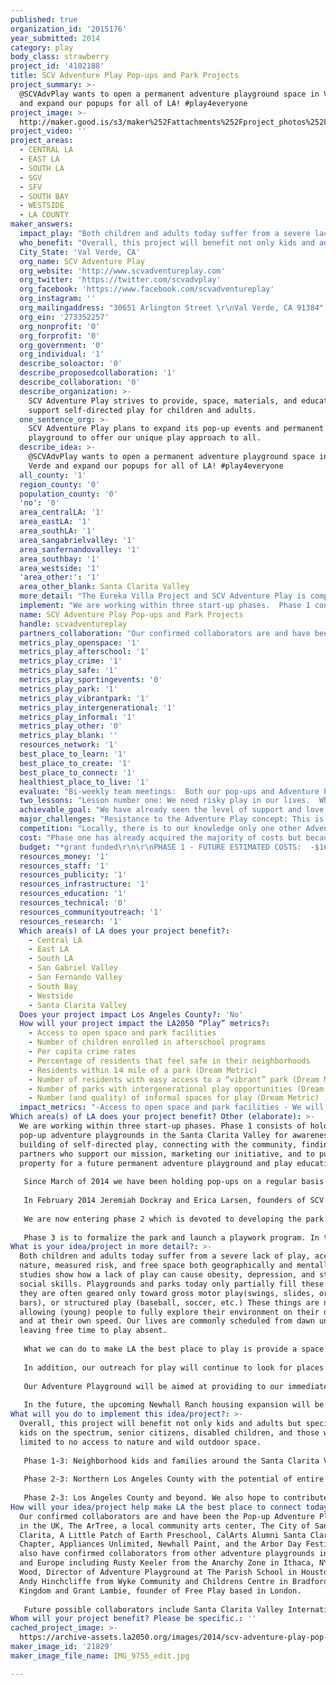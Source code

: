 ```yaml
---
published: true
organization_id: '2015176'
year_submitted: 2014
category: play
body_class: strawberry
project_id: '4102188'
title: SCV Adventure Play Pop-ups and Park Projects
project_summary: >-
  @SCVAdvPlay wants to open a permanent adventure playground space in Val Verde
  and expand our popups for all of LA! #play4everyone
project_image: >-
  http://maker.good.is/s3/maker%252Fattachments%252Fproject_photos%252Fimages%252F21829%252Fdisplay%252FIMG_9755_edit.jpg=c570x385
project_video: ''
project_areas:
  - CENTRAL LA
  - EAST LA
  - SOUTH LA
  - SGV
  - SFV
  - SOUTH BAY
  - WESTSIDE
  - LA COUNTY
maker_answers:
  impact_play: "Both children and adults today suffer from a severe lack of play, access to nature, measured risk, and free space both geographically and mentally.  Many studies show how a lack of play can cause obesity, depression, and stunted social skills.  Playgrounds and parks today only partially fill these needs, as they are often geared only toward gross motor play(swings, slides, or monkey bars), or structured play (baseball, soccer, etc.)  These things are not allowing (young) people to fully explore their environment on their own terms, and at their own speed.  Our lives are commonly scheduled from dawn until dusk leaving free time to play absent.\r\n\r\nWhat we can do to make LA the best place to play is provide a space and materials where people can actually engage in play that stretches their abilities, gives them exercise, challenges their problem-solving skills, and encourages socialization.  One of the best things about adventure play is that it is ever evolving to the needs of the participants, as projects are created and destroyed, as materials come and go within the landscape, and interests and focus change.  Our playwork education program will continually support free play and its benefits by outfitting others with the ability to facilitate more free-play events in numerous communities and homes in L.A. County with the goal of improving the quality of life through play for all.  \r\n\r\nIn addition, our outreach for play will continue to look for places where we can help facilitate and expand play opportunities in LA County.  Our philosophy is that play is a human right, a social issue rather than only a parenting one.\r\n\r\nOur Adventure Playground will be aimed at providing to our immediate community (A small working class community) as well as outside groups and schools, and as a place to do play-related research with educators and play advocates across the county, state and nation.\r\n\r\nIn the future, the upcoming Newhall Ranch housing expansion will be creeping up toward our space (off the 126 freeway toward Ventura), allowing a place for new occupants to grow into, as well as our commitment to cultivating the careers of future playworkers, who would be employed at the Adventure Playground to facilitate play and safety.  We hope that this combined with our continued outreach will allow for similar spaces to be developed around LA County."
  who_benefit: "Overall, this project will benefit not only kids and adults but specifically kids on the spectrum, senior citizens, disabled children, and those who have limited to no access to nature and wild outdoor space.  \r\n\r\nPhase 1-3:  Neighborhood kids and families around the Santa Clarita Valley- Kids and families will benefit from additional space to meet in the community and play freely without restriction.  Our goal is to have the playground open and staffed in any instance it would be needed; after school, weekends, and holidays for any kids in the area.  It will also create jobs for those hired as playworkers, play educators, and maintenance crews (if needed). This will be in addition to our pop-up events and outreach, which will continue to travel to where play is needed.  Our outreach is looking to expand into schools, apartment complexes, nature events, and parks that can accommodate our free pop-up events.  \r\n\r\nPhase 2-3:  Northern Los Angeles County with the potential of entire county.  We hope that in time there will be others from outside our immediate community that will come by to see what adventure play can be and take back ideas to their own neighborhoods. Our hope is that we can be a destination for field trips, school projects, parties, and educators interested in free play concepts. With that, we want to work on chartering buses to bring individuals to us.  We also hope to have events that will include curious adults that want to learn things like woodworking or structure building, and give them a space to learn and share skills that can enhance their well-being, as well as an inter-generational opportunity for both young and old.\r\n\r\nPhase 2-3: Los Angeles County and beyond.  We also hope to contribute to the growing network of Adventure Playgrounds that are currently resurging in the USA, and bring an advocacy for play to a policy level.  A place where people can be guaranteed play possibilities in school and neighborhood, and a network of spaces across the country that can consult, experiment, and share experiences with each other."
  City_State: 'Val Verde, CA'
  org_name: SCV Adventure Play
  org_website: 'http://www.scvadventureplay.com'
  org_twitter: 'https://twitter.com/scvadvplay'
  org_facebook: 'https://www.facebook.com/scvadventureplay'
  org_instagram: ''
  org_mailingaddress: "30651 Arlington Street \r\nVal Verde, CA 91384"
  org_ein: '273352257'
  org_nonprofit: '0'
  org_forprofit: '0'
  org_government: '0'
  org_individual: '1'
  describe_soloactor: '0'
  describe_proposedcollaboration: '1'
  describe_collaboration: '0'
  describe_organization: >-
    SCV Adventure Play strives to provide, space, materials, and education to
    support self-directed play for children and adults.
  one_sentence_org: >-
    SCV Adventure Play plans to expand its pop-up events and permanent adventure
    playground to offer our unique play approach to all.
  describe_idea: >-
    @SCVAdvPlay wants to open a permanent adventure playground space in Val
    Verde and expand our popups for all of LA! #play4everyone
  all_county: '1'
  region_county: '0'
  population_county: '0'
  'no': '0'
  area_centralLA: '1'
  area_eastLA: '1'
  area_southLA: '1'
  area_sangabrielvalley: '1'
  area_sanfernandovalley: '1'
  area_southbay: '1'
  area_westside: '1'
  'area_other:': '1'
  area_other_blank: Santa Clarita Valley
  more_detail: "The Eureka Villa Project and SCV Adventure Play is comprised of several converging ideas.  First, to hold pop-up adventure playgrounds at various community events, schools, group gatherings, etc. to build awareness of and provide an outlet for free play to all.  Second, to create a permanent play and gathering space where individuals of all ages can play, learn about playwork and be involved with their community.  \r\n\r\nThe unifying idea is the premise behind an Adventure Playground which is a space where play is self-directed and enhanced by the presence of loose parts (in a permanent space would be wood, nails, tools, and recycled materials), and facilitated by playworkers, professionals trained to facilitate play and analyze risk benefits."
  implement: "We are working within three start-up phases.  Phase 1 consists of holding pop-up adventure playgrounds in the Santa Clarita Valley for awareness building of self-directed play, connecting with the community, finding partners who support our mission, marketing our initiative, and to purchase property for a future permanent adventure playground and play education site.  \r\n\r\nSince March of 2014 we have been holding pop-ups on a regular basis in the Santa Clarita Valley in partnership with the City of Santa Clarita, The Art Tree, and Pop-up Adventure Play’s U.S. tour.  The pop-ups usually consist of; 2 to 3 devoted playworkers, a small space, loads of boxes, string, fabric, used or recycled materials and a few hours allowing all who come by to make, create, and invent. \r\n\r\nIn February 2014 Jeremiah Dockray and Erica Larsen, founders of SCV Adventure Play, purchased a nearly 2 acre, 30 year abandoned, park in Val Verde, CA as the future site of “Eureka Villa” a permanent adventure play space and hopeful hub of study and education in the movement to offer non-product based activity for children and adults alike.  \r\n\r\nWe are now entering phase 2 which is devoted to developing the park and expanding the pop-ups within and beyond Santa Clarita Valley.  Regarding the park, we are researching and quoting various improvements for it to be made available for the public.  This includes arborist assessments on the nearly 30 various types of trees on the property, re-fencing the parameter, brush clearance, and hopefully water setup and power accessibility.  Once this cleanup is done, we will hold a soft opening of the Adventure Playground.  For the Pop-ups, this includes the purchase of a “Pop-up Truck”, a box truck to be used as storage and transportation (currently all materials are stored in the founder’s garage and is loaded and unloaded into their cars for each pop-up). \r\n\r\nPhase 3 is to formalize the park and launch a playwork program.  In this phase, our goal is to develop the space as a community, build bathroom facilities on the property, begin an educational program specializing in playworking, and open fully to the public as an adventure playground and gathering space.  We were advised by the Pop-up Adventure Play group and Grant Lambie, a play space developer, to keep our evolution organic and allow the community to develop the space as much as possible which means this phase is largely determined by the community surrounding and engaging with the space."
  name: SCV Adventure Play Pop-ups and Park Projects
  handle: scvadventureplay
  partners_collaboration: "Our confirmed collaborators are and have been the Pop-up Adventure Play based in the UK, The ArTree, a local community arts center, The City of Santa Clarita, A Little Patch of Earth Preschool, CalArts Alumni Santa Clarita Chapter, Appliances Unlimited, Newhall Paint, and the Arbor Day Festival.  We also have confirmed collaborators from other adventure playgrounds in America and Europe including Rusty Keeler from the Anarchy Zone in Ithaca, NY, Jill Wood, Director of Adventure Playground at The Parish School in Houston, TX, Andy Hinchcliffe from Wyke Community and Childrens Centre in Bradford, United Kingdom and Grant Lambie, founder of Free Play based in London.   \r\n\r\nFuture possible collaborators include Santa Clarita Valley International (K-12 tuition-free public charter school), Val Verde YAL program, Parks and Recreation, Local Fire Fighters, Boy and Girl Scout troupes, Home school groups, PTAs, CalArts, CalArts Community Arts Partnership, College of the Canyons, Albert Einstein Academy, local K-12 schools, Adult Education Programs, Other Community arts programs, Holistic Mom’s Chapters, Arbor Day Nature Explore Program, Community Gardens of Santa Clarita, The Alliance for Childhood, and IPA International Play Association\r\n"
  metrics_play_openspace: '1'
  metrics_play_afterschool: '1'
  metrics_play_crime: '1'
  metrics_play_safe: '1'
  metrics_play_sportingevents: '0'
  metrics_play_park: '1'
  metrics_play_vibrantpark: '1'
  metrics_play_intergenerational: '1'
  metrics_play_informal: '1'
  metrics_play_other: '0'
  metrics_play_blank: ''
  resources_network: '1'
  best_place_to_learn: '1'
  best_place_to_create: '1'
  best_place_to_connect: '1'
  healthiest_place_to_live: '1'
  evaluate: "Bi-weekly team meetings:  Both our pop-ups and Adventure Playground teams will meet to discuss observations on how to best solve problems and make changes to our sites both temporary and permanent.  Discussion, observation, and reflection are essential to connect with each other and the playground participants in a meaningful assessment of their play needs.\r\n\r\nTwice annual community and partner review: To build a strong relationship with the community and other partners, we will hold open meetings twice a year to address ideas and concerns about how our goals are being met and community play needs tended to, as well as ideas on expanding to new areas where we can provide free play space.\r\n\r\nMonitoring data and methods: Our staff will be encouraged to use photographs, observations of play, journals of their experience and thoughts, and informal recorded interviews for evaluation as well as documentary purposes. We will also compare our information on visitor demographics with the Val Verde area more generally, to ensure that we are reaching a broad cross-section of local communities.\r\n\r\nAttendance Sheets: Attendance at the park and or “how you heard about Eureka Villa” data will be tracked via attendance sheets collected at each open day and compiled, analyzed and evaluated every month.\r\n\r\nSurveys or Questionnaires and Follow-ups:  To make sure we are reaching and engaging communities at the park and pop-ups we will perform online surveys and questionnaires once or twice a year to continue a dialogue about how to improve our practice.  This will also include follow-ups after our pop-up or park events with organizers to specify areas we need to improve while they are still fresh in our minds."
  two_lessons: "Lesson number one: We need risky play in our lives.  When people are encouraged to take risks, think outside of the box, explore, create, destroy and team up, they not only create amazing things, but strengthen their own mental and physical well-being and that of the community.  Studies show again and again that measured risk when we are young can have multiple short and long-term benefits, and our goal is to encourage this.  \r\n\r\nLesson number two: Space, time and permission are slowly being extracted from the American lifestyle. This has debilitating effects on our physical and  mental health.  Our adult lives are increasingly demanding, over-scheduled, and compartmentalized. Our children’s lives are sometimes worse, being over-scheduled by forces outside their control, not allowing an organic community to grow around them. Eureka Villa and SCV Adventure Play strive to give back a small piece of these things, and encourage it to grow in our homes and communities. If we do not allow ourselves and others to “be” in the present and inspired by our surroundings our drive to invent, question, solve, and play...all existing on our primal level of humanness will tarnish who we are and what we are capable, or believe we are capable, of doing.\r\n"
  achievable_goal: "We have already seen the level of support and love others have shown to us at our pop-up playgrounds and believe this is truly just the beginning.  With our existing partnerships, we have a solid foundation to start evolving both the Eureka Villa project and SCV Adventure Play.  \r\n\r\nWe have relationships with local businesses who regularly donate boxes, art supplies, and volunteers for our monthly popups as well as collaborations with the Art Tree, a local community art center, who we continually work together to provide enriching experiences for kids, and our partnership with Pop-Up Adventure Play has been extremely beneficial in expanding our contacts and support from existing adventure playgrounds around the globe.  A Little Patch of Earth Preschool has not only partnered with us to host a pop-up adventure playground but is equally passionate about reconnecting children and parents with play and we are working to create public workshops and discussion groups about the benefits of play and how to facilitate it in the home and beyond.  \r\n\r\nCurrently, we have a list of around 30 volunteers to help with pop-ups and revitalizing the property, multiple parents and educators requesting playwork classes, through conversations with board and leaders there are local schools and youth organizations eager to hold pop-ups at their school or community center site and use the property as a field trip, group project, and as part of their curriculum of study.  Surrounding neighbors are already utilizing the property for their own children to play as well.  \r\n\r\nAs described before, we are successfully holding pop-ups but with a truck added we will be able to hold more of them throughout the year expanding our exposure and garnering more support.  For Eureka Villa, there are only a few steps necessary before we can begin holding events on the property yet these steps have major financial costs.  Some of the necessities are; assessing the trees on the property for safety, performing brush clearance and tree trimming based on assessment, repair and re-install the fencing around the lot, and last to install electricity, and running water on the property.  We are prepared to rent portable bathrooms for any events in the first year and through donations and fundraising to add eventual permanent bathrooms. "
  major_challenges: "Resistance to the Adventure Play concept: This is a barrier of people misunderstanding what a permanent Adventure Playground does.  It is common in our culture to be focused on risk management by eliminating risk from any environment children are exposed to.  However adventure playgrounds gravitate around the “Risk Benefit” where respect is given to risk taking and allowing players to examine, experiment, and challenge their environment and selves.  It is a place with a lot of potential danger; tree climbing, destruction, fire, nails, saws, splinters, other children with fire, nails and saws.  But this is not a place for kids to go from “zero to chainsaw”, it is a place where they are able to incrementally gain the skills needed to master these tools.  It is actually far riskier to have never encountered a fire and then be expected to know what to do when a fire is blazing in an uncontrolled environment.  That said, an Adventure Playground doesn’t have to be all hammers and fire to be and Adventure Playground.  All it needs is to meet the play of its visitors and participants.  This possible barrier is something that we try to educate the public on at every pop-up event that we do, an outreach that can help calm any panic about what goes on in the play yard. It is also something that will be part of the staff training for Eureka Villa, and encouraging dialogue with those people who have concerns.\r\n\r\nOffering Low or No-Cost Play Opportunities:  As we’ve said before, play is a human right.  We do not think that money should decide who gets to join in on the fun, and we are committed to making sure poverty cannot dictate the well-being of our community.  So we will need to operate on flow of income which may be little or infrequent and managed through a series of fundraisers, grant proposals, charity, and donations of time, materials, and other support.  It will be essential to build a strong community that can creatively navigate the ups and downs of capital.\r\n"
  competition: "Locally, there is to our knowledge only one other Adventure Playground in the LA area, and that is in Huntington Beach.  It is operated on a seasonal basis, and is a low-cost park.  One major difference from Huntington park is that we are committed to being open as often as possible year round.  We also want to focus on the needs of our specific neighborhood, and offer after school programs and workshops to allow for maximum usage of the space.  Huntington Beach has little to no online presence or outreach either, which we plan to replicate more permanent spaces for play and long term local community relationships and educational opportunities.  \r\n\r\nConversely, there are also portable organizations such as Side Street Projects (headquarters in Pasadena), who offer woodworking and other arts-related classes that can be done out of their bus in any neighborhood.  They are also multi-generational, and we admire much of what they have done.  Our pop-ups are less concerned with class-type learning and are more about providing a safe space where play is unrestricted and allowed to move at the speed and motivations of the participants.  It is also a good time to illustrate to parents and others how free play can change the act of playing, by letting them focus on their projects and collaborations with no formal teaching.  \r\n\r\nThen there are other community arts organizations like our frequent collaborators The ArTree (headquarters in Valencia), an arts center that teaches classes on crafts, painting, sculpture, etc. to children.  We differ from them because our method is not of a product-based instructional program, but totally focused on process, stress relief, and informal learning.  The ArTree has a similar goal of inviting children to express themselves and offer inspiration through art but we take a different avenue to avoid pre-empting children of what they are expected to make and how they should make it.  We also plan to offer our services not only to children but also adults in settings where they can be separate and or combined.  With that though, our differences and common goals with the ArtTree allow our two groups to collaborate very fluidly, as they recognize the importance of play for children (and adults) and the creative problem solving encouraged through making and experimenting."
  cost: "Phase one has already acquired the majority of costs but because we are relatively new and not operating on a monetary basis but through in-kind donations for materials and volunteers, both Eureka Villa and SCV Adventure Play need to be legally established as business entities.  We average the legal start-up costs to around $8,000 for both.  Jeremiah and Erica have purchased the property for Eureka Villa at $50,000 and have paid the taxes for 2014.  Our major expenses we want to utilize this grant for are for the larger part of beginning phase two, purchasing a box truck for the pop-ups, brush clearance and tree clean-up, as well as replacement of the old broken fencing and installation of new fencing around Eureka Villa.  Although we will be able to hold adventure play events at the property without (by renting portable restrooms), we are hopeful to add setups for water and electricity with this grant as well.  Through the estimates we have already received there is flexibility in costs between which type of fence we decide to install and also possibly keeping areas of fencing not damaged if we are able.  As well, the number of trees and amount of pruning we request can vary based on which improvements we find to be more vital.  We anticipate future costs for staffing, insurance, permits, and maintenance and are estimating a total of $166,700.00 to bring us up to phase 3 of our plan which includes adding a paid staff of 4 playworkers for each event and the beginning of our playwork educational course.  Since adventure play requires the basic versions of space, time, support and materials of minimum cost we have considerable leeway in our active process.  \r\n\r\nHowever, the remaining balance from this grant, if we were to receive it, would be funded through establishing partners regularly visiting the park for educational and research purposes, continuing grant proposals, holding workshops with registration fees, further utilizing in-kind donations of time, money, and materials, as well as holding fundraising events or private parties at Eureka Villa or travelling Pop-ups for private functions to offset costs.  We are also fortunate to be part of a close knit community of individuals involved in existing adventure playgrounds in America who believe in helping each site be successful as well as a thriving international population of playworkers and play advocates who strive to bring adventure playgrounds to the U.S. and are working to help us along the way.\r\n"
  budget: "*grant funded\r\n\r\nPHASE 1 - FUTURE ESTIMATED COSTS:  -$16,170.00\r\n\r\nBusiness Start ups\r\n-$16,000.00\r\n\r\nWeb Domain and emails (Eureka Villa)\r\n-$70.00\r\n\r\nBusiness Cards and Signage Printing\r\n-$100.00\r\n\r\n\r\nPHASE 2 - FUTURE ESTIMATED COSTS & PROFITS:  -$103,200.00\r\n\r\nBrush Clearance* \r\n-$10,000.00\r\n\r\nTree Pruning*\r\n-10,000.00\r\n\r\nFencing*\r\n-$50,000.00\r\n\r\nWater Install (possible phase 3)*\r\n-$12,000.00\r\n\r\nPublic Liability Insurance*\r\n-$5,000.00\r\n\r\nElectricity Install (possible phase 3)*\r\n-$4,000.00\r\n\r\nTruck Purchase*\r\n-$10,000.00\r\n\r\nPromotional Graphics for Truck\r\n-$200.00\r\n\r\nPHASE 3 - ESTIMATED COSTS & PROFITS :  $1,152.00\r\n\r\nPartnership with SCVi or other School Program, 1 class visit per week for the year\r\n$4,800.00\r\n\r\nStorage Shed/Shipping Container for Park\r\n-$4,000.00\r\n\r\nPlayworker Educational Program and Outreach\r\nRegistration Fees - $60 per student, Average of 10 students per class every month for 4 2 hour classes\r\n$7,200.00\r\n\r\nPayroll of Playworker Educators $400 per month per class\r\n-$4,800.00\r\n\r\nEstimated Profit from Field Trips and Private Pop-ups ($200/event) at an avg of 2 to 3 times per month\r\n$6,000.00\r\n\r\nPayroll of 4 Playworkers for bi-monthly events averaging 3 hours long ($17/hr per playworker)\r\n-$2,448.00\r\n\r\n\r\nCOMBINED COSTS\t       -$118,218.00\r\nSCV ADVENTURE PLAY \t-$12,248.00\r\nEUREKA VILLA COSTS \t-$100,370.00\r\n\r\nGOOD GRANT CONTRIBUTION:  $101,000.00\r\n"
  resources_money: '1'
  resources_staff: '1'
  resources_publicity: '1'
  resources_infrastructure: '1'
  resources_education: '1'
  resources_technical: '0'
  resources_communityoutreach: '1'
  resources_research: '1'
  Which area(s) of LA does your project benefit?:
    - Central LA
    - East LA
    - South LA
    - San Gabriel Valley
    - San Fernando Valley
    - South Bay
    - Westside
    - Santa Clarita Valley
  Does your project impact Los Angeles County?: 'No'
  How will your project impact the LA2050 “Play” metrics?:
    - Access to open space and park facilities
    - Number of children enrolled in afterschool programs
    - Per capita crime rates
    - Percentage of residents that feel safe in their neighborhoods
    - Residents within 1⁄4 mile of a park (Dream Metric)
    - Number of residents with easy access to a “vibrant” park (Dream Metric)
    - Number of parks with intergenerational play opportunities (Dream Metric)
    - Number (and quality) of informal spaces for play (Dream Metric)
  impact_metrics: "-Access to open space and park facilities - We will be offering our 2 acres of park space to the community, try to bus individuals out to the site, as well as advocating for more in the future.\r\n\r\n-Number of children enrolled in afterschool programs - We plan to start an after school program that allows children space to play and relax and garner a working relationship with local schools to implement this space as part of academic curriculum.\r\n \r\n-Per capita crime rates - It’s a simple formula that when children aren’t bored they are less likely to engage in delinquent activity.  We want children to take ownership over this park as their own creation, not just a place to kill time.\r\n \r\n-Percentage of residents that feel safe in their neighborhoods - We want our neighborhood to see and interact with each other more often, and events at the playground and in the community can engender a feeling of safety.\r\n\r\n-Residents within 1⁄4 mile of a park (Dream Metric) - This park will add more residents in range of a park, both immediately and as more housing is built in future developments.\r\n\r\n-Number of residents with easy access to a “vibrant” park (Dream Metric) - All of the above and an open gate policy with staff members adding to an inviting environment.\r\n\r\n-Number of parks with intergenerational play opportunities (Dream Metric) - We encourage all ages to play in this park to encourage empathy and shared skills among older and younger participants.\r\n\r\n-Number (and quality) of informal spaces for play (Dream Metric) - Adventure Playgrounds are a definition of informal spaces to play.  Our pop-ups and parks are devoted to adapting to those who enter and engage the space.  Our pop-ups will allow us to increase the number of such spaces in a temporary fashion with the encouragement for others to start-up. \r\n"
Which area(s) of LA does your project benefit? Other (elaborate): >-
  We are working within three start-up phases. Phase 1 consists of holding
  pop-up adventure playgrounds in the Santa Clarita Valley for awareness
  building of self-directed play, connecting with the community, finding
  partners who support our mission, marketing our initiative, and to purchase
  property for a future permanent adventure playground and play education site. 
   
   Since March of 2014 we have been holding pop-ups on a regular basis in the Santa Clarita Valley in partnership with the City of Santa Clarita, The Art Tree, and Pop-up Adventure Play’s U.S. tour. The pop-ups usually consist of; 2 to 3 devoted playworkers, a small space, loads of boxes, string, fabric, used or recycled materials and a few hours allowing all who come by to make, create, and invent. 
   
   In February 2014 Jeremiah Dockray and Erica Larsen, founders of SCV Adventure Play, purchased a nearly 2 acre, 30 year abandoned, park in Val Verde, CA as the future site of “Eureka Villa” a permanent adventure play space and hopeful hub of study and education in the movement to offer non-product based activity for children and adults alike. 
   
   We are now entering phase 2 which is devoted to developing the park and expanding the pop-ups within and beyond Santa Clarita Valley. Regarding the park, we are researching and quoting various improvements for it to be made available for the public. This includes arborist assessments on the nearly 30 various types of trees on the property, re-fencing the parameter, brush clearance, and hopefully water setup and power accessibility. Once this cleanup is done, we will hold a soft opening of the Adventure Playground. For the Pop-ups, this includes the purchase of a “Pop-up Truck”, a box truck to be used as storage and transportation (currently all materials are stored in the founder’s garage and is loaded and unloaded into their cars for each pop-up). 
   
   Phase 3 is to formalize the park and launch a playwork program. In this phase, our goal is to develop the space as a community, build bathroom facilities on the property, begin an educational program specializing in playworking, and open fully to the public as an adventure playground and gathering space. We were advised by the Pop-up Adventure Play group and Grant Lambie, a play space developer, to keep our evolution organic and allow the community to develop the space as much as possible which means this phase is largely determined by the community surrounding and engaging with the space.
What is your idea/project in more detail?: >-
  Both children and adults today suffer from a severe lack of play, access to
  nature, measured risk, and free space both geographically and mentally. Many
  studies show how a lack of play can cause obesity, depression, and stunted
  social skills. Playgrounds and parks today only partially fill these needs, as
  they are often geared only toward gross motor play(swings, slides, or monkey
  bars), or structured play (baseball, soccer, etc.) These things are not
  allowing (young) people to fully explore their environment on their own terms,
  and at their own speed. Our lives are commonly scheduled from dawn until dusk
  leaving free time to play absent.
   
   What we can do to make LA the best place to play is provide a space and materials where people can actually engage in play that stretches their abilities, gives them exercise, challenges their problem-solving skills, and encourages socialization. One of the best things about adventure play is that it is ever evolving to the needs of the participants, as projects are created and destroyed, as materials come and go within the landscape, and interests and focus change. Our playwork education program will continually support free play and its benefits by outfitting others with the ability to facilitate more free-play events in numerous communities and homes in L.A. County with the goal of improving the quality of life through play for all. 
   
   In addition, our outreach for play will continue to look for places where we can help facilitate and expand play opportunities in LA County. Our philosophy is that play is a human right, a social issue rather than only a parenting one.
   
   Our Adventure Playground will be aimed at providing to our immediate community (A small working class community) as well as outside groups and schools, and as a place to do play-related research with educators and play advocates across the county, state and nation.
   
   In the future, the upcoming Newhall Ranch housing expansion will be creeping up toward our space (off the 126 freeway toward Ventura), allowing a place for new occupants to grow into, as well as our commitment to cultivating the careers of future playworkers, who would be employed at the Adventure Playground to facilitate play and safety. We hope that this combined with our continued outreach will allow for similar spaces to be developed around LA County.
What will you do to implement this idea/project?: >-
  Overall, this project will benefit not only kids and adults but specifically
  kids on the spectrum, senior citizens, disabled children, and those who have
  limited to no access to nature and wild outdoor space. 
   
   Phase 1-3: Neighborhood kids and families around the Santa Clarita Valley- Kids and families will benefit from additional space to meet in the community and play freely without restriction. Our goal is to have the playground open and staffed in any instance it would be needed; after school, weekends, and holidays for any kids in the area. It will also create jobs for those hired as playworkers, play educators, and maintenance crews (if needed). This will be in addition to our pop-up events and outreach, which will continue to travel to where play is needed. Our outreach is looking to expand into schools, apartment complexes, nature events, and parks that can accommodate our free pop-up events. 
   
   Phase 2-3: Northern Los Angeles County with the potential of entire county. We hope that in time there will be others from outside our immediate community that will come by to see what adventure play can be and take back ideas to their own neighborhoods. Our hope is that we can be a destination for field trips, school projects, parties, and educators interested in free play concepts. With that, we want to work on chartering buses to bring individuals to us. We also hope to have events that will include curious adults that want to learn things like woodworking or structure building, and give them a space to learn and share skills that can enhance their well-being, as well as an inter-generational opportunity for both young and old.
   
   Phase 2-3: Los Angeles County and beyond. We also hope to contribute to the growing network of Adventure Playgrounds that are currently resurging in the USA, and bring an advocacy for play to a policy level. A place where people can be guaranteed play possibilities in school and neighborhood, and a network of spaces across the country that can consult, experiment, and share experiences with each other.
How will your idea/project help make LA the best place to connect today? In LA2050?: >-
  Our confirmed collaborators are and have been the Pop-up Adventure Play based
  in the UK, The ArTree, a local community arts center, The City of Santa
  Clarita, A Little Patch of Earth Preschool, CalArts Alumni Santa Clarita
  Chapter, Appliances Unlimited, Newhall Paint, and the Arbor Day Festival. We
  also have confirmed collaborators from other adventure playgrounds in America
  and Europe including Rusty Keeler from the Anarchy Zone in Ithaca, NY, Jill
  Wood, Director of Adventure Playground at The Parish School in Houston, TX,
  Andy Hinchcliffe from Wyke Community and Childrens Centre in Bradford, United
  Kingdom and Grant Lambie, founder of Free Play based in London. 
   
   Future possible collaborators include Santa Clarita Valley International (K-12 tuition-free public charter school), Val Verde YAL program, Parks and Recreation, Local Fire Fighters, Boy and Girl Scout troupes, Home school groups, PTAs, CalArts, CalArts Community Arts Partnership, College of the Canyons, Albert Einstein Academy, local K-12 schools, Adult Education Programs, Other Community arts programs, Holistic Mom’s Chapters, Arbor Day Nature Explore Program, Community Gardens of Santa Clarita, The Alliance for Childhood, and IPA International Play Association
Whom will your project benefit? Please be specific.: ''
cached_project_image: >-
  https://archive-assets.la2050.org/images/2014/scv-adventure-play-pop-ups-and-park-projects/maker.good.is/s3/maker%252Fattachments%252Fproject_photos%252Fimages%252F21829%252Fdisplay%252FIMG_9755_edit.jpg=c570x385.jpg
maker_image_id: '21829'
maker_image_file_name: IMG_9755_edit.jpg

---
```


